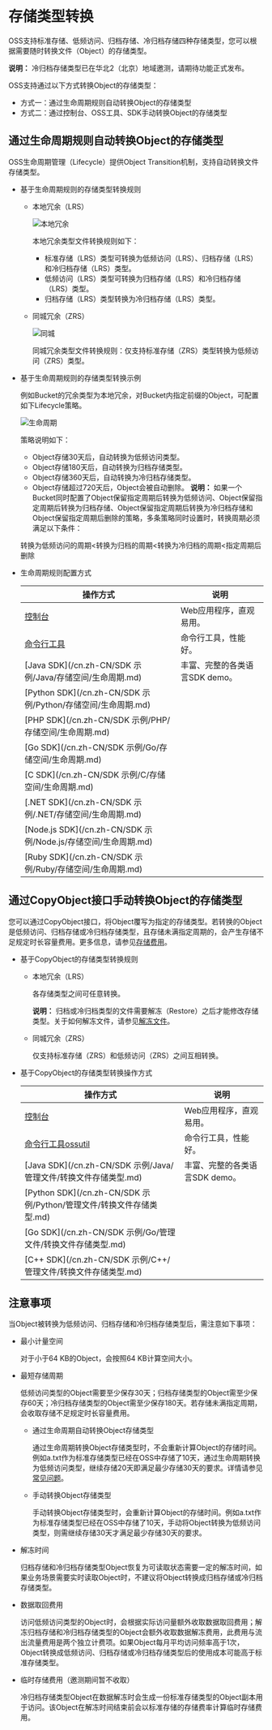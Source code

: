 # 存储类型转换

OSS支持标准存储、低频访问、归档存储、冷归档存储四种存储类型，您可以根据需要随时转换文件（Object）的存储类型。

**说明：** 冷归档存储类型已在华北2（北京）地域邀测，请期待功能正式发布。

OSS支持通过以下方式转换Object的存储类型：

-   方式一：通过生命周期规则自动转换Object的存储类型
-   方式二：通过控制台、OSS工具、SDK手动转换Object的存储类型

## 通过生命周期规则自动转换Object的存储类型

OSS生命周期管理（Lifecycle）提供Object Transition机制，支持自动转换文件存储类型。

-   基于生命周期规则的存储类型转换规则
    -   本地冗余（LRS）

        ![本地冗余](https://static-aliyun-doc.oss-cn-hangzhou.aliyuncs.com/assets/img/zh-CN/8381984061/p179966.png)

        本地冗余类型文件转换规则如下：

        -   标准存储（LRS）类型可转换为低频访问（LRS）、归档存储（LRS）和冷归档存储（LRS）类型。
        -   低频访问（LRS）类型可转换为归档存储（LRS）和冷归档存储（LRS）类型。
        -   归档存储（LRS）类型转换为冷归档存储（LRS）类型。
    -   同城冗余（ZRS）

        ![同城](https://static-aliyun-doc.oss-cn-hangzhou.aliyuncs.com/assets/img/zh-CN/4181564061/p179968.png)

        同城冗余类型文件转换规则：仅支持标准存储（ZRS）类型转换为低频访问（ZRS）类型。

-   基于生命周期规则的存储类型转换示例

    例如Bucket的冗余类型为本地冗余，对Bucket内指定前缀的Object，可配置如下Lifecycle策略。

    ![生命周期](https://static-aliyun-doc.oss-cn-hangzhou.aliyuncs.com/assets/img/zh-CN/6247559951/p132749.png)

    策略说明如下：

    -   Object存储30天后，自动转换为低频访问类型。
    -   Object存储180天后，自动转换为归档存储类型。
    -   Object存储360天后，自动转换为冷归档存储类型。
    -   Object存储超过720天后，Object会被自动删除。
    **说明：** 如果一个Bucket同时配置了Object保留指定周期后转换为低频访问、Object保留指定周期后转换为归档存储、Object保留指定周期后转换为冷归档存储和Object保留指定周期后删除的策略，多条策略同时设置时，转换周期必须满足以下条件：

    转换为低频访问的周期<转换为归档的周期<转换为冷归档的周期<指定周期后删除

-   生命周期规则配置方式

    |操作方式|说明|
    |----|--|
    |[控制台](/cn.zh-CN/控制台用户指南/存储空间管理/基础设置/设置生命周期规则.md)|Web应用程序，直观易用。|
    |[命令行工具](/cn.zh-CN/常用工具/命令行工具ossutil/常用命令/lifecycle.md)|命令行工具，性能好。|
    |[Java SDK](/cn.zh-CN/SDK 示例/Java/存储空间/生命周期.md)|丰富、完整的各类语言SDK demo。|
    |[Python SDK](/cn.zh-CN/SDK 示例/Python/存储空间/生命周期.md)|
    |[PHP SDK](/cn.zh-CN/SDK 示例/PHP/存储空间/生命周期.md)|
    |[Go SDK](/cn.zh-CN/SDK 示例/Go/存储空间/生命周期.md)|
    |[C SDK](/cn.zh-CN/SDK 示例/C/存储空间/生命周期.md)|
    |[.NET SDK](/cn.zh-CN/SDK 示例/.NET/存储空间/生命周期.md)|
    |[Node.js SDK](/cn.zh-CN/SDK 示例/Node.js/存储空间/生命周期.md)|
    |[Ruby SDK](/cn.zh-CN/SDK 示例/Ruby/存储空间/生命周期.md)|


## 通过CopyObject接口手动转换Object的存储类型

您可以通过CopyObject接口，将Object覆写为指定的存储类型。若转换的Object是低频访问、归档存储或冷归档存储类型，且存储未满指定周期的，会产生存储不足规定时长容量费用。更多信息，请参见[存储费用](/cn.zh-CN/计量计费/计量项和计费项/存储费用.md)。

-   基于CopyObject的存储类型转换规则
    -   本地冗余（LRS）

        各存储类型之间可任意转换。

        **说明：** 归档或冷归档类型的文件需要解冻（Restore）之后才能修改存储类型。关于如何解冻文件，请参见[解冻文件](/cn.zh-CN/开发指南/对象/文件（Object）/管理文件/解冻文件.md)。

    -   同城冗余（ZRS）

        仅支持标准存储（ZRS）和低频访问（ZRS）之间互相转换。

-   基于CopyObject的存储类型转换操作方式

    |操作方式|说明|
    |----|--|
    |[控制台](/cn.zh-CN/控制台用户指南/文件管理/修改文件存储类型.md)|Web应用程序，直观易用。|
    |[命令行工具ossutil](/cn.zh-CN/常用工具/命令行工具ossutil/常用命令/set-meta.md)|命令行工具，性能好。|
    |[Java SDK](/cn.zh-CN/SDK 示例/Java/管理文件/转换文件存储类型.md)|丰富、完整的各类语言SDK demo。|
    |[Python SDK](/cn.zh-CN/SDK 示例/Python/管理文件/转换文件存储类型.md)|
    |[Go SDK](/cn.zh-CN/SDK 示例/Go/管理文件/转换文件存储类型.md)|
    |[C++ SDK](/cn.zh-CN/SDK 示例/C++/管理文件/转换文件存储类型.md)|


## 注意事项

当Object被转换为低频访问、归档存储和冷归档存储类型后，需注意如下事项：

-   最小计量空间

    对于小于64 KB的Object，会按照64 KB计算空间大小。

-   最短存储周期

    低频访问类型的Object需要至少保存30天；归档存储类型的Object需至少保存60天；冷归档存储类型的Object需至少保存180天。若存储未满指定周期，会收取存储不足规定时长容量费用。

    -   通过生命周期自动转换Object存储类型

        通过生命周期转换Object存储类型时，不会重新计算Object的存储时间。例如a.txt作为标准存储类型已经在OSS中存储了10天，通过生命周期转换为低频访问类型，继续存储20天即满足最少存储30天的要求。详情请参见[常见问题](/cn.zh-CN/开发指南/对象/文件（Object）/文件生命周期/生命周期规则介绍.md)。

    -   手动转换Object存储类型

        手动转换Object存储类型时，会重新计算Object的存储时间。例如a.txt作为标准存储类型已经在OSS中存储了10天，手动将Object转换为低频访问类型，则需继续存储30天才满足最少存储30天的要求。

-   解冻时间

    归档存储和冷归档存储类型Object恢复为可读取状态需要一定的解冻时间，如果业务场景需要实时读取Object时，不建议将Object转换成归档存储或冷归档存储类型。

-   数据取回费用

    访问低频访问类型的Object时，会根据实际访问量额外收取数据取回费用；解冻归档存储和冷归档存储类型的Object会额外收取数据解冻费用，此费用与流出流量费用是两个独立计费项。如果Object每月平均访问频率高于1次，Object转换成低频访问、归档存储或冷归档存储类型后的使用成本可能高于标准存储类型。

-   临时存储费用（邀测期间暂不收取）

    冷归档存储类型Object在数据解冻时会生成一份标准存储类型的Object副本用于访问。该Object在解冻时间结束前会以标准存储的存储费率计算临时存储费用。


